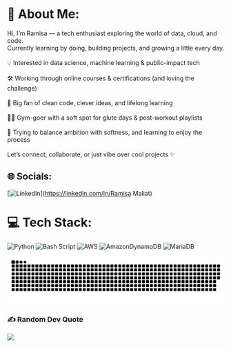 # 💫 About Me:
Hi, I’m Ramisa — a tech enthusiast exploring the world of data, cloud, and code.<br>Currently learning by doing, building projects, and growing a little every day.<br><br>💡 Interested in data science, machine learning & public-impact tech<br><br>🛠️ Working through online courses & certifications (and loving the challenge)<br><br>🧠 Big fan of clean code, clever ideas, and lifelong learning<br><br>🏋️‍♀️ Gym-goer with a soft spot for glute days & post-workout playlists<br><br>🌱 Trying to balance ambition with softness, and learning to enjoy the process<br><br>Let’s connect, collaborate, or just vibe over cool projects ✨<br>


## 🌐 Socials:
[![LinkedIn](https://img.shields.io/badge/LinkedIn-%230077B5.svg?logo=linkedin&logoColor=white)](https://linkedin.com/in/Ramisa Maliat) 

# 💻 Tech Stack:
![Python](https://img.shields.io/badge/python-3670A0?style=for-the-badge&logo=python&logoColor=ffdd54) ![Bash Script](https://img.shields.io/badge/bash_script-%23121011.svg?style=for-the-badge&logo=gnu-bash&logoColor=white) ![AWS](https://img.shields.io/badge/AWS-%23FF9900.svg?style=for-the-badge&logo=amazon-aws&logoColor=white) ![AmazonDynamoDB](https://img.shields.io/badge/Amazon%20DynamoDB-4053D6?style=for-the-badge&logo=Amazon%20DynamoDB&logoColor=white) ![MariaDB](https://img.shields.io/badge/MariaDB-003545?style=for-the-badge&logo=mariadb&logoColor=white)

<picture>
  <source media="(prefers-color-scheme: dark)" srcset="https://raw.githubusercontent.com/RamisaM-byte/RamisaM-byte/output/github-snake-dark.svg" />
  <source media="(prefers-color-scheme: light)" srcset="https://raw.githubusercontent.com/RamisaM-byte/RamisaM-byte/output/github-snake.svg" />
  <img alt="github-snake" src="https://raw.githubusercontent.com/RamisaM-byte/RamisaM-byte/output/github-snake.svg" />
</picture>

### ✍️ Random Dev Quote
![](https://quotes-github-readme.vercel.app/api?type=horizontal&theme=light)
